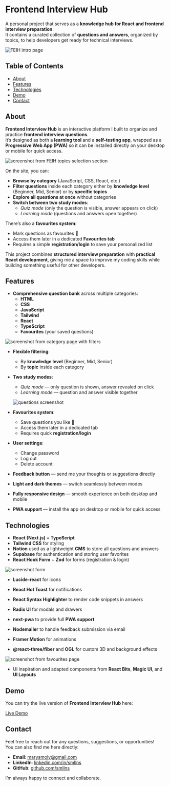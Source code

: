 # Frontend Interview Hub

A personal project that serves as a **knowledge hub for React and frontend interview preparation**.  
It contains a curated collection of **questions and answers**, organized by topics, to help developers get ready for technical interviews.

![FEIH intro page](./public/intro.png)

## Table of Contents

- [About](#about)
- [Features](#features)
- [Technologies](#technologies)
- [Demo](#demo)
- [Contact](#contact)

## About

**Frontend Interview Hub** is an interactive platform I built to organize and practice **frontend interview questions**.  
It’s designed as both a **learning tool** and a **self-testing app**, wrapped as a **Progressive Web App (PWA)** so it can be installed directly on your desktop or mobile for quick access.

![screenshot from FEIH topics selection section](./public/topics.png)

On the site, you can:

- **Browse by category** (JavaScript, CSS, React, etc.)
- **Filter questions** inside each category either by **knowledge level** (Beginner, Mid, Senior) or by **specific topics**
- **Explore all questions at once** without categories
- **Switch between two study modes**:
  - _Quiz mode_ (only the question is visible, answer appears on click)
  - _Learning mode_ (questions and answers open together)

There’s also a **favourites system**:

- Mark questions as favourites 💚
- Access them later in a dedicated **Favourites tab**
- Requires a simple **registration/login** to save your personalized list

This project combines **structured interview preparation** with **practical React development**, giving me a space to improve my coding skills while building something useful for other developers.

## Features

- **Comprehensive question bank** across multiple categories:
  - **HTML**
  - **CSS**
  - **JavaScript**
  - **Tailwind**
  - **React**
  - **TypeScript**
  - **Favourites** (your saved questions)

![screenshot from category page with filters](./public/filter.png)

- **Flexible filtering**:

  - By **knowledge level** (Beginner, Mid, Senior)
  - By **topic** inside each category

- **Two study modes**:

  - _Quiz mode_ — only question is shown, answer revealed on click
  - _Learning mode_ — question and answer visible together

  ![questions screenshot](./public/questions.png)

- **Favourites system**:

  - Save questions you like 💚
  - Access them later in a dedicated tab
  - Requires quick **registration/login**

- **User settings**:

  - Change password
  - Log out
  - Delete account

- **Feedback button** — send me your thoughts or suggestions directly

- **Light and dark themes** — switch seamlessly between modes

- **Fully responsive design** — smooth experience on both desktop and mobile

- **PWA support** — install the app on desktop or mobile for quick access

## Technologies

- **React (Next.js) + TypeScript**
- **Tailwind CSS** for styling
- **Notion** used as a lightweight **CMS** to store all questions and answers
- **Supabase** for authentication and storing user favorites
- **React Hook Form** + **Zod** for forms (registration & login)

![screenshot form](./public/form.png)

- **Lucide-react** for icons
- **React Hot Toast** for notifications
- **React Syntax Highlighter** to render code snippets in answers
- **Radix UI** for modals and drawers
- **next-pwa** to provide full **PWA support**
- **Nodemailer** to handle feedback submission via email

- **Framer Motion** for animations
- **@react-three/fiber** and **OGL** for custom 3D and background effects

![screenshot from favourites page](./public/favs.png)

- UI inspiration and adapted components from **React Bits**, **Magic UI**, and **UI Layouts**

## Demo

You can try the live version of **Frontend Interview Hub** here:

[Live Demo](https://fe-interview-hub.vercel.app/)

## Contact

Feel free to reach out for any questions, suggestions, or opportunities!  
You can also find me here directly:

- **Email**: [marysmoly@gmail.com](mailto:marysmoly@gmail.com)
- **LinkedIn**: [linkedin.com/in/smllns](https://www.linkedin.com/in/smllns/)
- **GitHub**: [github.com/smllns](https://github.com/smllns)

I’m always happy to connect and collaborate.
